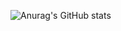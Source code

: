 ![Anurag's GitHub stats](https://github-readme-stats.vercel.app/api?username=anuraghazra&show_icons=true&theme=dark)


<!---
gussm07/gussm07 is a ✨ special ✨ repository because its `README.md` (this file) appears on your GitHub profile.
You can click the Preview link to take a look at your changes.
--->
